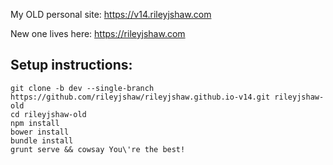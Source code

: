 My OLD personal site: https://v14.rileyjshaw.com

New one lives here: https://rileyjshaw.com

Setup instructions:
-------------------

```
git clone -b dev --single-branch https://github.com/rileyjshaw/rileyjshaw.github.io-v14.git rileyjshaw-old
cd rileyjshaw-old
npm install
bower install
bundle install
grunt serve && cowsay You\'re the best!
```
